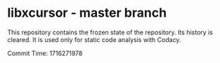 # libxcursor - master branch

This repository contains the frozen state of the repository.
Its history is cleared. It is used only for static code
analysis with Codacy.

Commit Time: 1716271978